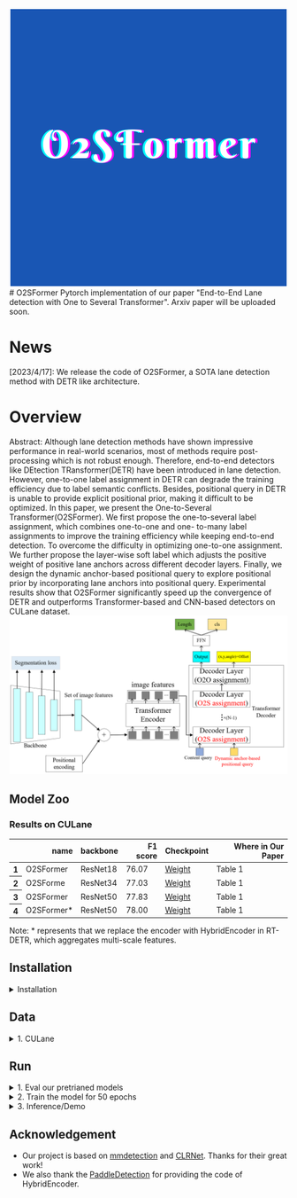 <div align=center><img src="fig/O2SFormer.png"></div>
# O2SFormer
Pytorch implementation of our paper "End-to-End Lane detection with One to Several Transformer". Arxiv paper will be uploaded soon.

# News
[2023/4/17]: We release the code of O2SFormer, a SOTA lane detection method with DETR like architecture.

# Overview
Abstract: Although lane detection methods have shown impressive performance in real-world scenarios, most of methods require post-processing which is not robust enough. Therefore, end-to-end detectors like DEtection TRansformer(DETR) have been introduced in lane detection. However, one-to-one label assignment in DETR can degrade the training efficiency due to label semantic conflicts. Besides, positional query in DETR is unable to provide explicit positional prior, making it difficult to be optimized. In this paper, we present the One-to-Several Transformer(O2SFormer). We first propose the one-to-several label assignment, which combines one-to-one and one- to-many label assignments to improve the training efficiency while keeping end-to-end detection. To overcome the difficulty in optimizing one-to-one assignment. We further propose the layer-wise soft label which adjusts the positive weight of positive lane anchors across different decoder layers. Finally, we design the dynamic anchor-based positional query to explore positional prior by incorporating lane anchors into positional query. Experimental results show that O2SFormer significantly speed up the convergence of DETR and outperforms Transformer-based and CNN-based detectors on CULane dataset.
![Overview](fig/4.png "Overview")

## Model Zoo
### Results on CULane
<table>
  <thead>
    <tr style="text-align: right;">
      <th></th>
      <th>name</th>
      <th>backbone</th>
      <th>F1 score</th>
      <th>Checkpoint</th>
      <th>Where in Our Paper</a></th>
    </tr>
  </thead>
  <tbody>
    <tr>
      <th>1</th>
      <td>O2SFormer</td>
      <td>ResNet18</td>
      <td>76.07</td>
      <td><a href="https://github.com/zkyseu/O2SFormer/releases/download/weight/model_res18.pth">Weight</a></td>
      <td>Table 1</td>
    </tr>
    <tr>
      <th>2</th>
      <td>O2SForme</td>
      <td>ResNet34</td>
      <td>77.03</td>
      <td><a href="https://github.com/zkyseu/O2SFormer/releases/download/weight/model_res34.pth">Weight</a></td>
      <td>Table 1</td>
    </tr>
    <tr>
      <th>3</th>
      <td>O2SFormer</td>
      <td>ResNet50</td>
      <td>77.83</td>
      <td><a href="https://github.com/zkyseu/O2SFormer/releases/download/weight/model_res50.pth">Weight</a>&nbsp</td>
      <td>Table 1</td>
    </tr>
    <tr>
      <th>4</th>
      <td>O2SFormer*</td>
      <td>ResNet50</td>
      <td>78.00</td>
      <td><a href="https://github.com/zkyseu/O2SFormer/releases/download/weight/model_res50_hyb.pth">Weight</a>&nbsp</td>
      <td>Table 1</td>
    </tr>
  </tbody>
</table>
Note: * represents that we replace the encoder with HybridEncoder in RT-DETR, which aggregates multi-scale features.

## Installation
<details>
  <summary>Installation</summary>
  
  We construct the code of O2SFormer based on mmdetection. 
  We test our models under ```python=3.7.13,pytorch=1.12.1,cuda=10.2,mmdet=2.28.2,mmcv=1.7.1```. It should be noted that mmdet<=2.28.x.

   1. Clone this repo
   ```sh
   git clone https://github.com/zkyseu/O2SFormer.git
   cd O2SFormer
   ```

   2. Install Pytorch and torchvision

   Follow the instruction on https://pytorch.org/get-started/locally/.
   ```sh
   # an example:
   conda install -c pytorch pytorch torchvision
   ```

   3. Install other needed packages
   ```sh
   pip install -r requirements.txt
   # Note: If you meet errors when install mmdetection or mmcv, we suggset you can refer to mmdetection repo for more details
   ```

</details>

## Data

<details>
  <summary>1. CULane</summary>

 In our paper, we use CULane to evaluate the O2SFormer
  
Please download [CULane](https://xingangpan.github.io/projects/CULane.html) dataset. Unzip data to `$CULANEROOT` and then create `$data` directory
  
  
```Shell
cd $LANEDET_ROOT
mkdir -p data
ln -s $CULANEROOT data/CULane
```
  
Organize the CULane as following: 
```
$CULANEROOT/driver_xx_xxframe    # data folders x6
$CULANEROOT/laneseg_label_w16    # lane segmentation labels
$CULANEROOT/list                 # data lists
```

</details>

## Run

<details>
  <summary>1. Eval our pretrianed models</summary>

  <!-- ### Eval our pretrianed model -->
  Download our O2SFormer model checkpoint with ResNet50 and perform the command below. You can expect to get the F1 score about 77.83.
  ```sh
  bash eval.sh  /path/to/your/config /path/to/your/checkpoint
  ```

</details>

<details>
  <summary>2. Train the model for 50 epochs</summary>

We use the O2SFormer trained for 50 epochs as an example to demonstrate how to train our model.

You can also train our model on a single process:
```sh
bash train.sh /path/config
```
  
You can run our model with multi-GPUs with following code:
```sh
bash dist_train.sh /path/config num_gpus
```

</details>

<details>
  <summary>3. Inference/Demo</summary>
We take the O2SFormer with ResNet34 as an example. You first download the weight of the model and then run the following code to get the visualization result. Result is saved in save.jpg.

```sh
 python infer_img.py configs/resnet_34_culane.py --checkpoint model_res34.pth --img_path /path/img
```


</details>


</details>

## Acknowledgement
* Our project is based on [mmdetection](https://github.com/open-mmlab/mmdetection) and [CLRNet](https://github.com/Turoad/CLRNet). Thanks for their great work!
* We also thank the [PaddleDetection](https://github.com/PaddlePaddle/PaddleDetection) for providing the code of HybridEncoder.
